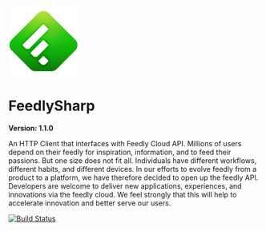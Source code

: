 ![FeedlySharp](https://raw.githubusercontent.com/Zettersten/FeedlySharp/master/FeedlySharp/feedly.png "FeedlySharp")

# FeedlySharp

**Version: 1.1.0**

An HTTP Client that interfaces with Feedly Cloud API. Millions of users depend on their feedly for inspiration, information, and to feed their passions. But one size does not fit all. Individuals have different workflows, different habits, and different devices. In our efforts to evolve feedly from a product to a platform, we have therefore decided to open up the feedly API. Developers are welcome to deliver new applications, experiences, and innovations via the feedly cloud. We feel strongly that this will help to accelerate innovation and better serve our users.

[![Build Status](https://dev.azure.com/nenvy/FeedlySharp/_apis/build/status/FeedlySharp-.NET%20Desktop-CI?branchName=master)](https://dev.azure.com/nenvy/FeedlySharp/_build/latest?definitionId=7&branchName=master)

